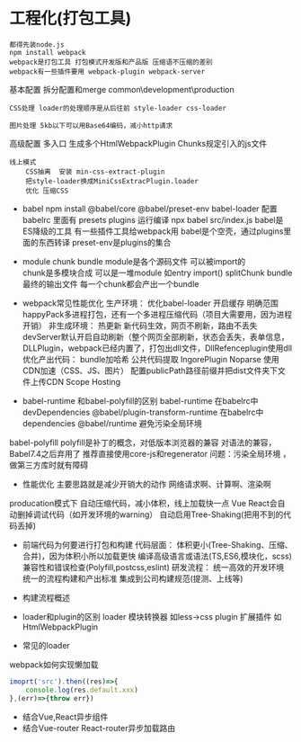 # 工程化(打包工具)
	都得先装node.js 
	npm install webpack
	webpack是打包工具 打包模式开发版和产品版 压缩语不压缩的差别
	webpack有一些插件要用 webpack-plugin webpack-server
基本配置
	拆分配置和merge common\development\production
		
	CSS处理 loader的处理顺序是从后往前 style-loader css-loader

	图片处理 5kb以下可以用Base64编码，减小http请求

高级配置
	多入口 生成多个HtmlWebpackPlugin Chunks规定引入的js文件

	线上模式
        CSS抽离  安装 min-css-extract-plugin 
		把style-loader换成MiniCssExtracPlugin.loader
		优化 压缩CSS
		

		
- babel	
    npm install @babel/core @babel/preset-env babel-loader
        配置babelrc  里面有 presets  plugins
        运行编译 npx babel src/index.js
    babel是ES降级的工具 有一些插件工具给webpack用
    babel是个空壳，通过plugins里面的东西转译
    preset-env是plugins的集合
		
- module chunk bundle
	module是各个源码文件 可以被import的	
	chunk是多模块合成 可以是一堆module 如entry import() splitChunk
	bundle 最终的输出文件 每一个chunk都会产出一个bundle

    
- webpack常见性能优化
    生产环境：
	优化babel-loader 开启缓存 明确范围
	happyPack多进程打包，还有一个多进程压缩代码（项目大需要用，因为进程开销）
	非生成环境：
    热更新 新代码生效，网页不刷新，路由不丢失
	devServer默认开启自动刷新（整个网页全部刷新，状态会丢失，表单信息，		
    DLLPlugin，webpack已经内置了，打包出dll文件，DllRefenceplugin使用dll
    优化产出代码：
	bundle加哈希
	公共代码提取
	IngorePlugin
    Noparse
	使用CDN加速（CSS、JS、图片） 配置publicPath路径前缀并把dist文件夹下文件上传CDN
    Scope Hosting

- babel-runtime 和babel-polyfill的区别
babel-runtime
    在babelrc中devDependencies @babel/plugin-transform-runtime
    在babelrc中dependencies  @babel/runtime
    避免污染全局环境

babel-polyfill
    polyfill是补丁的概念，对低版本浏览器的兼容
    对语法的兼容，Babel7.4之后弃用了
    推荐直接使用core-js和regenerator
    问题：污染全局环境 ，做第三方库时就有障碍

- 性能优化
	主要思路就是减少开销大的动作 网络请求啊、计算啊、渲染啊
	
producation模式下
	自动压缩代码，减小体积，线上加载快一点
	Vue React会自动删掉调试代码（如开发环境的warning）
	自动启用Tree-Shaking(把用不到的代码丢掉)


- 前端代码为何要进行打包和构建
    代码层面：
    体积更小(Tree-Shaking、压缩、合并)，因为体积小所以加载更快
    编译高级语言或语法(TS,ES6,模块化，scss)
    兼容性和错误检查(Polyfill,postcss,eslint)
    研发流程：
    统一高效的开发环境
    统一的流程构建和产出标准
    集成到公司构建规范(提测、上线等)

- 构建流程概述

- loader和plugin的区别
    loader 模块转换器 如less->css
    plugin 扩展插件 如HtmlWebpackPlugin
- 常见的loader



webpack如何实现懒加载
```js
imoprt('src').then((res)=>{
    console.log(res.default.xxx)
},(err)=>{throw err})
```
- 结合Vue,React异步组件
- 结合Vue-router React-router异步加载路由
